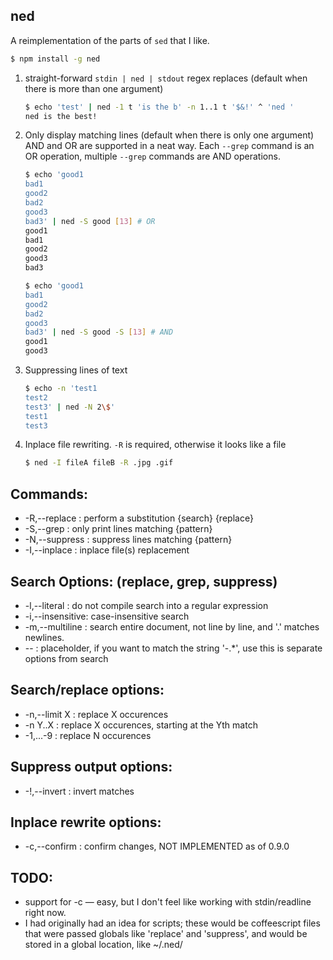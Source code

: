  ned
-----

A reimplementation of the parts of `sed` that I like.

```sh
$ npm install -g ned
```

1. straight-forward `stdin | ned | stdout` regex replaces (default when there is more than one argument)

    ```sh
    $ echo 'test' | ned -1 t 'is the b' -n 1..1 t '$&!' ^ 'ned '
    ned is the best!
    ```


2. Only display matching lines (default when there is only one argument)
   AND and OR are supported in a neat way.  Each `--grep` command is an OR operation, multiple
   `--grep` commands are AND operations.

    ```sh
    $ echo 'good1
    bad1
    good2
    bad2
    good3
    bad3' | ned -S good [13] # OR
    good1
    bad1
    good2
    good3
    bad3
    ```

    ```sh
    $ echo 'good1
    bad1
    good2
    bad2
    good3
    bad3' | ned -S good -S [13] # AND
    good1
    good3
    ```


3. Suppressing lines of text

    ```sh
    $ echo -n 'test1
    test2
    test3' | ned -N 2\$'
    test1
    test3
    ```


4. Inplace file rewriting. `-R` is required, otherwise it looks like a file

    ```sh
    $ ned -I fileA fileB -R .jpg .gif
    ```


## Commands:

*  -R,--replace  : perform a substitution {search} {replace}
*  -S,--grep     : only print lines matching {pattern}
*  -N,--suppress : suppress lines matching {pattern}
*  -I,--inplace  : inplace file(s) replacement

## Search Options: (replace, grep, suppress)

*  -l,--literal    : do not compile search into a regular expression
*  -i,--insensitive: case-insensitive search
*  -m,--multiline  : search entire document, not line by line, and '.' matches newlines.
*  --              : placeholder, if you want to match the string '-.*', use this is separate options from search

## Search/replace options:

*  -n,--limit X    : replace X occurences
*  -n Y..X         : replace X occurences, starting at the Yth match
*  -1,...-9        : replace N occurences

## Suppress output options:

*  -!,--invert     : invert matches

## Inplace rewrite options:

*  -c,--confirm    : confirm changes, NOT IMPLEMENTED as of 0.9.0

## TODO:

* support for -c — easy, but I don't feel like working with stdin/readline right now.
* I had originally had an idea for scripts; these would be coffeescript files that were passed globals like 'replace' and 'suppress', and would be stored in a global location, like ~/.ned/